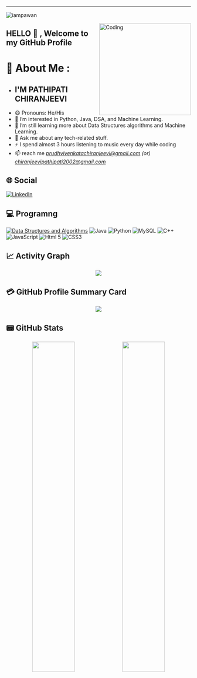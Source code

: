 
<hr />
<p align="left"> <img src="https://komarev.com/ghpvc/?username=Pchiranjeevi06&label=Views&color=blue&style=plastic&style=for-the-badge" alt="iampawan" /> </p>
<img align="right" alt="Coding" width="250" height="250" src="https://media.giphy.com/media/USV0ym3bVWQJJmNu3N/giphy.gif">

<h2 align="left"> 
  HELLO 👋 ,  Welcome to my GitHub Profile </h2>
  
# 💫 About Me :
-  ## I'M PATHIPATI CHIRANJEEVI
- 😄 Pronouns: He/His
- 👀 I’m interested in Python, Java, DSA, and Machine Learning.
- 🌱 I’m still learning more about Data Structures algorithms and Machine Learning.
- 💬 Ask me about any tech-related stuff.
- ⚡ I spend almost 3 hours listening to music every day while coding
- 📫 reach me *prudhvivenkatachiranjeevi@gmail.com (or) chiranjeevipathipati2002@gmail.com*


## 🌐 Social
[![LinkedIn](https://img.shields.io/badge/LinkedIn-0077B5?style=for-the-badge&logo=linkedin&logoColor=white)](https://www.linkedin.com/in/chiranjeevi2002)

## 💻 Programng
[![Data Structures and Algorithms](https://img.shields.io/badge/Data%20Structures%20%26%20Algorithms-Logo%20Here-<pink>.svg)]()
![Java](https://img.shields.io/badge/java-%23ED8B00.svg?style=for-the-badge&logo=java&logoColor=white) 
![Python](https://img.shields.io/badge/Python-3776AB?style=for-the-badge&logo=python&logoColor=white) 
![MySQL](https://img.shields.io/badge/mysql-%2300f.svg?style=for-the-badge&logo=mysql&logoColor=white) 
![C++](https://img.shields.io/badge/C%2B%2B-00599C?style=for-the-badge&logo=c%2B%2B&logoColor=white) 
![JavaScript](https://img.shields.io/badge/javascript-%23323330.svg?style=for-the-badge&logo=javascript&logoColor=%23F7DF1E) 
![Html 5](https://img.shields.io/badge/HTML5-E34F26?style=for-the-badge&logo=html5&logoColor=white) 
![CSS3](https://img.shields.io/badge/CSS3-1572B6?style=for-the-badge&logo=css3&logoColor=white) 


## 📈 Activity Graph
<p align="center">
	<img src="https://activity-graph.herokuapp.com/graph?username=Pchiranjeevi06&theme=minimal"/>
</p>

## 💳 GitHub Profile Summary Card
<p align="center">
  <img src="https://github-profile-summary-cards.vercel.app/api/cards/profile-details?username=Pchiranjeevi06&theme=vue"/>
</p>

## 📟 GitHub Stats
<p align="center">
	<img width="48%" src="https://github-readme-stats.vercel.app/api?username=Pchiranjeevi06&show_icons=true&theme=vue" />
	<img width="48%" src="https://github-readme-streak-stats.herokuapp.com/?user=Pchiranjeevi06&theme=vue" />
</p>


</div>

<!--
Pchiranjeevi06/Pchiranjeevi06 is a ✨ _special_ ✨ repository because its `README.md` (this file) appears on your GitHub profile.
You can click the Preview link to take a look at your changes.
--->
